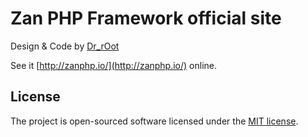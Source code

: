 # Zan PHP Framework official site
Design & Code by [Dr_rOot](https://github.com/agalwood)

See it [http://zanphp.io/](http://zanphp.io/) online.

## License
The project is open-sourced software licensed under the [MIT license](https://opensource.org/licenses/MIT).
